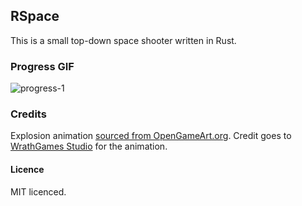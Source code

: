 ## RSpace

This is a small top-down space shooter written in Rust.

### Progress GIF

![progress-1](https://cloud.githubusercontent.com/assets/2499070/13570606/68ecc136-e4c3-11e5-8068-42c2e14be354.gif)

### Credits

Explosion animation [sourced from OpenGameArt.org](http://opengameart.org/content/wgstudio-explosion-animation). Credit goes to [WrathGames Studio](http://wrathgames.com/blog) for the animation.

#### Licence

MIT licenced.
